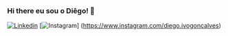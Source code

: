 ### Hi there  eu sou o Diêgo!  👋

[![Linkedin](https://img.shields.io/badge/LinkedIn-0077B5?style=for-the-badge&logo=linkedin&logoColor=white)](https://www.linkedin.com/in/diegoivogoncalves/)
[![Instagram](https://img.shields.io/badge/Instagram-E4405F?style=for-the-badge&logo=instagram&logoColor=white)] (https://www.instagram.com/diego.ivogoncalves)
